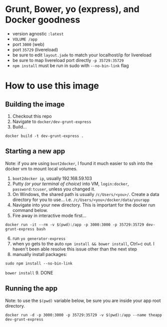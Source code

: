 # Grunt, Bower, yo (express), and Docker goodness

* version agnostic `:latest`
* `VOLUME /app`
* port `3000` (web)
* port `35729` (livereload)
* be sure to edit `layout.jade` to match your localhost/ip for livereload
* be sure to map livereload port directly `-p 35729:35729`
* `npm install` must be run in sudo with `--no-bin-link` flag

# How to use this image

## Building the image
1. Checkout this repo
2. Navigate to `docker/dev-grunt-express`
3. Build...

```
docker build -t dev-grunt-express .
```

## Starting a new app
Note: if you are using `boot2docker`, I found it much easier to ssh into the docker vm to mount local volumes.

 1. `boot2docker ip`, usually 192.168.59.103
 2. Putty *(or your terminal of choice)* into VM, `login:docker`, `password:tcuser`, unless you changed it.
 3. On Windows, the shared path is usually `/c/Users/<you>/`. Create a data directory for you to use... i.e. `/c/Users/<you>/docker/data/yourapp`
 4. Navigate into your new directory. This is important for the docker run command below.
 5. Fire away in interactive mode first...

 ```
 docker run -it --rm -v $(pwd):/app -p 3000:3000 -p 35729:35729 dev-grunt-express bash
 ```

 6. run `yo generator-express`
 7. when yo gets to the auto `npm install && bower install`, Ctrl+c out. I haven't been able resolve this issue other than the next step
 8. manually install packages:

 ```sudo npm install --no-bin-link```

 ```bower install```
 9. DONE

 ## Running the app

 Note: to use the `$(pwd)` variable below, be sure you are inside your app root directory.

 ```
 docker run -d -p 3000:3000 -p 35729:35729 -v $(pwd):/app --name theapp dev-grunt-express
 ```
